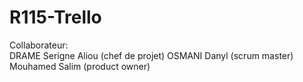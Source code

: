 # R115-Trello

Collaborateur:    
                  DRAME      Serigne Aliou (chef de projet)
                   OSMANI    Danyl    (scrum master)
                              Mouhamed Salim (product owner)
    <DOCTYPE html>
<html>
  
</html>
